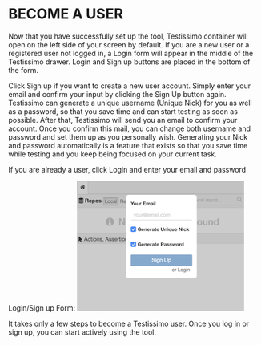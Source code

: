# BECOME A USER
Now that you have successfully set up the tool, Testissimo container will open on the left side of your screen by default. If you are a new user or a registered user not logged in, a Login form will appear in the middle of the Testissimo drawer. Login and Sign up buttons are placed in the bottom of the form.

Click Sign up if you want to create a new user account. Simply enter your email and confirm your input by clicking the Sign Up button again. Testissimo can generate a unique username (Unique Nick) for you as well as a password, so that you save time and can start testing as soon as possible. 
After that, Testissimo will send you an email to confirm your account. Once you confirm this mail, you can change both username and password and set them up as you personally wish. Generating your Nick and password automatically is a feature that exists so that you save time while testing and you keep being focused on your current task. 

If you are already a user, click Login and enter your email and password

Login/Sign up Form: 
![Login/Sign up Form](../images/bu-login.png "Logo Title Text 1")

It takes only a few steps to become a Testissimo user. Once you log in or sign up, you can start actively using the tool.
